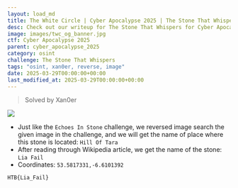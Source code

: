 ```yaml
---
layout: load_md
title: The White Circle | Cyber Apocalypse 2025 | The Stone That Whispers Writeup
desc: Check out our writeup for The Stone That Whispers for Cyber Apocalypse 2025 capture the flag competition.
image: images/twc_og_banner.jpg
ctf: Cyber Apocalypse 2025
parent: cyber_apocalypse_2025
category: osint
challenge: The Stone That Whispers
tags: "osint, xan0er, reverse, image"
date: 2025-03-29T00:00:00+00:00
last_modified_at: 2025-03-29T00:00:00+00:00
---
```




> Solved by Xan0er


![](https://i.imgur.com/E94HxWD.png)

- Just like the `Echoes In Stone` challenge, we reversed image search the given image in the challenge, and we will get the name of place where this stone is located: `Hill Of Tara`
- After reading through Wikipedia article, we get the name of the stone: `Lia Fail`
- Coordinates: `53.5817331,-6.6101392`

```
HTB{Lia_Fail}
```

